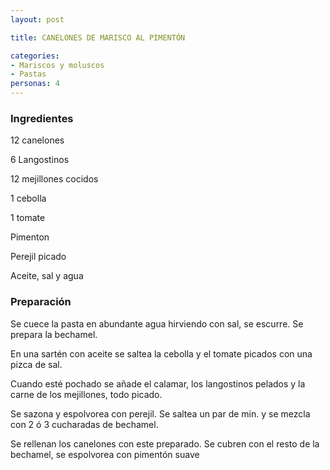 ```yaml
---
layout: post

title: CANELONES DE MARISCO AL PIMENTÓN

categories:
- Mariscos y moluscos
- Pastas
personas: 4 
---
```


<h3>Ingredientes</h3>
12 canelones

6 Langostinos

12 mejillones cocidos

1 cebolla

1 tomate

Pimenton

Perejil picado

Aceite, sal y agua

<h3>Preparación</h3>
Se cuece la pasta en abundante agua hirviendo con sal, se escurre. Se prepara la bechamel.

En una sartén con aceite se saltea la cebolla y el tomate picados con una pizca de sal.

Cuando esté pochado se añade el calamar, los langostinos pelados y la carne de los mejillones, todo picado.

Se sazona y espolvorea con perejil. Se saltea un par de min. y se mezcla con 2 ó 3 cucharadas de bechamel.

Se rellenan los canelones con este preparado. Se cubren con el resto de la bechamel, se espolvorea con pimentón suave